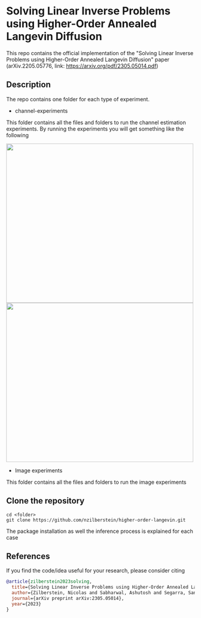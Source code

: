 # Solving Linear Inverse Problems using Higher-Order Annealed Langevin Diffusion

This repo contains the official implementation of the "Solving Linear Inverse Problems using Higher-Order Annealed Langevin Diffusion" paper (arXiv.2205.05776, link: https://arxiv.org/pdf/2305.05014.pdf) 

## Description


The repo contains one folder for each type of experiment.

* channel-experiments

This folder contains all the files and folders to run the channel estimation experiments. By running the experiments you will get something like the following

<img src="https://github.com/nzilberstein/joint-score-based-channel/blob/main/figures/discretization_methods.png" width="500" height="425">
<img src="https://github.com/nzilberstein/joint-score-based-channel/blob/main/figures/langevin_order_comparison.png" width="500" height="425">


* Image experiments

This folder contains all the files and folders to run the image experiments

## Clone the repository 

```
cd <folder>
git clone https://github.com/nzilberstein/higher-order-langevin.git
```

The package installation as well the inference process is explained for each case

## References

If you find the code/idea useful for your research, please consider citing

```bib
@article{zilberstein2023solving,
  title={Solving Linear Inverse Problems using Higher-Order Annealed Langevin Diffusion},
  author={Zilberstein, Nicolas and Sabharwal, Ashutosh and Segarra, Santiago},
  journal={arXiv preprint arXiv:2305.05014},
  year={2023}
}
```

